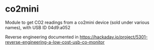 # co2mini
Module to get CO2 readings from a co2mini device (sold under various names), with USB ID 04d9:a052

Reverse engineering documented in https://hackaday.io/project/5301-reverse-engineering-a-low-cost-usb-co-monitor